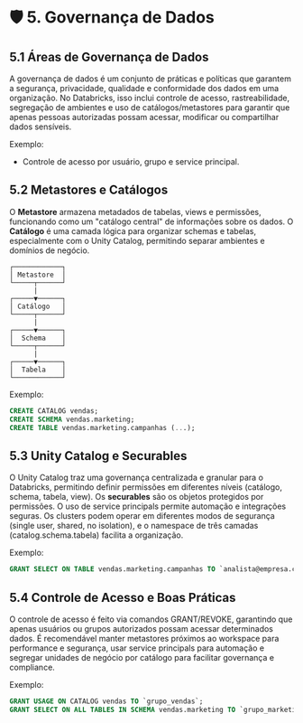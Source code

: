 # 🛡️ 5. Governança de Dados

## 5.1 Áreas de Governança de Dados

A governança de dados é um conjunto de práticas e políticas que garantem a segurança, privacidade, qualidade e conformidade dos dados em uma organização. No Databricks, isso inclui controle de acesso, rastreabilidade, segregação de ambientes e uso de catálogos/metastores para garantir que apenas pessoas autorizadas possam acessar, modificar ou compartilhar dados sensíveis.

Exemplo:
- Controle de acesso por usuário, grupo e service principal.

## 5.2 Metastores e Catálogos

O **Metastore** armazena metadados de tabelas, views e permissões, funcionando como um "catálogo central" de informações sobre os dados. O **Catálogo** é uma camada lógica para organizar schemas e tabelas, especialmente com o Unity Catalog, permitindo separar ambientes e domínios de negócio.

```
┌────────────┐
│ Metastore  │
└─────┬──────┘
      |
┌─────▼──────┐
│ Catálogo   │
└─────┬──────┘
      |
┌─────▼──────┐
│  Schema    │
└─────┬──────┘
      |
┌─────▼──────┐
│  Tabela    │
└────────────┘
```

Exemplo:
```sql
CREATE CATALOG vendas;
CREATE SCHEMA vendas.marketing;
CREATE TABLE vendas.marketing.campanhas (...);
```

## 5.3 Unity Catalog e Securables

O Unity Catalog traz uma governança centralizada e granular para o Databricks, permitindo definir permissões em diferentes níveis (catálogo, schema, tabela, view). Os **securables** são os objetos protegidos por permissões. O uso de service principals permite automação e integrações seguras. Os clusters podem operar em diferentes modos de segurança (single user, shared, no isolation), e o namespace de três camadas (catalog.schema.tabela) facilita a organização.

Exemplo:
```sql
GRANT SELECT ON TABLE vendas.marketing.campanhas TO `analista@empresa.com`;
```

## 5.4 Controle de Acesso e Boas Práticas

O controle de acesso é feito via comandos GRANT/REVOKE, garantindo que apenas usuários ou grupos autorizados possam acessar determinados dados. É recomendável manter metastores próximos ao workspace para performance e segurança, usar service principals para automação e segregar unidades de negócio por catálogo para facilitar governança e compliance.

Exemplo:
```sql
GRANT USAGE ON CATALOG vendas TO `grupo_vendas`;
GRANT SELECT ON ALL TABLES IN SCHEMA vendas.marketing TO `grupo_marketing`;
```
